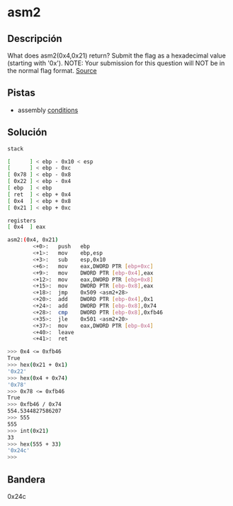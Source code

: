 # asm2




## Descripción
What does asm2(0x4,0x21) return? Submit the flag as a hexadecimal value (starting with '0x'). NOTE: Your submission for this question will NOT be in the normal flag format. [Source](https://jupiter.challenges.picoctf.org/static/7e3eb2f90200ac88126f62ceb4bc3948/test.S)


## Pistas
- assembly [conditions](https://www.tutorialspoint.com/assembly_programming/assembly_conditions.htm)

## Solución

``` bash
stack

[      ] < ebp - 0x10 < esp
[      ] < ebp - 0xc
[ 0x78 ] < ebp - 0x8
[ 0x22 ] < ebp - 0x4
[ ebp  ] < ebp 
[ ret  ] < ebp + 0x4
[ 0x4  ] < ebp + 0x8 
[ 0x21 ] < ebp + 0xc 

registers
[ 0x4  ] eax

asm2:(0x4, 0x21)
        <+0>:   push   ebp
        <+1>:   mov    ebp,esp
        <+3>:   sub    esp,0x10
        <+6>:   mov    eax,DWORD PTR [ebp+0xc]
        <+9>:   mov    DWORD PTR [ebp-0x4],eax
        <+12>:  mov    eax,DWORD PTR [ebp+0x8]
        <+15>:  mov    DWORD PTR [ebp-0x8],eax
        <+18>:  jmp    0x509 <asm2+28>
        <+20>:  add    DWORD PTR [ebp-0x4],0x1
        <+24>:  add    DWORD PTR [ebp-0x8],0x74
        <+28>:  cmp    DWORD PTR [ebp-0x8],0xfb46
        <+35>:  jle    0x501 <asm2+20>
        <+37>:  mov    eax,DWORD PTR [ebp-0x4]
        <+40>:  leave  
        <+41>:  ret   

``` 

``` bash
>>> 0x4 <= 0xfb46
True
>>> hex(0x21 + 0x1)
'0x22'
>>> hex(0x4 + 0x74)
'0x78'
>>> 0x78 <= 0xfb46
True
>>> 0xfb46 / 0x74
554.5344827586207
>>> 555
555
>>> int(0x21)
33
>>> hex(555 + 33)
'0x24c'
>>> 

```

## Bandera 
0x24c

